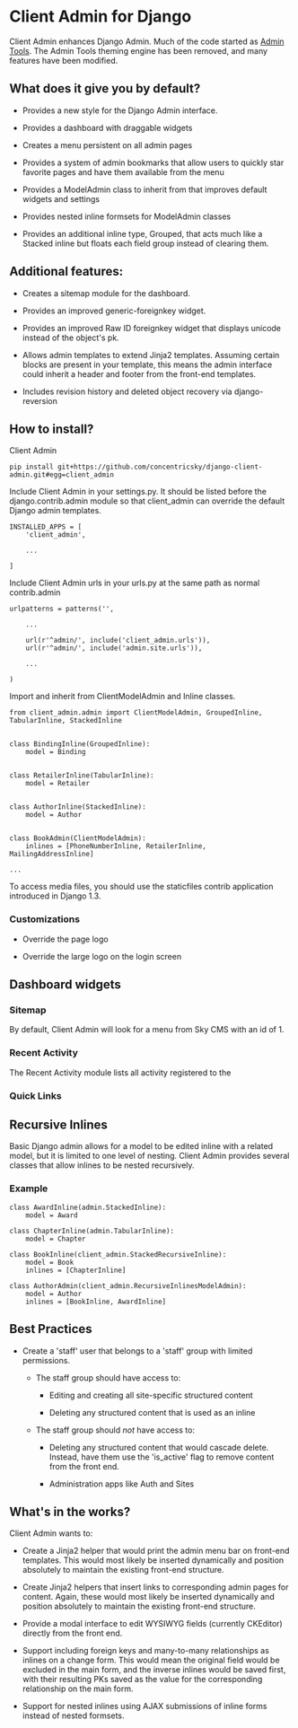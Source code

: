 # Client Admin for Django

Client Admin enhances Django Admin. Much of the code started as 
[Admin Tools](https://bitbucket.org/izi/django-admin-tools/overview). The Admin Tools theming engine has been removed, and many features have been modified.


## What does it give you by default?

- Provides a new style for the Django Admin interface.

- Provides a dashboard with draggable widgets

- Creates a menu persistent on all admin pages

- Provides a system of admin bookmarks that allow users to quickly star favorite pages and have them available from the menu

- Provides a ModelAdmin class to inherit from that improves default widgets and settings

- Provides nested inline formsets for ModelAdmin classes

- Provides an additional inline type, Grouped, that acts much like a Stacked inline but floats each field group instead of clearing them.

## Additional features:

- Creates a sitemap module for the dashboard.

- Provides an improved generic-foreignkey widget.

- Provides an improved Raw ID foreignkey widget that displays unicode instead of the object's pk.

- Allows admin templates to extend Jinja2 templates. Assuming certain blocks are present 
in your template, this means the admin interface could inherit a header and footer from the front-end templates.

- Includes revision history and deleted object recovery via django-reversion


## How to install?

Client Admin 

    pip install git+https://github.com/concentricsky/django-client-admin.git#egg=client_admin

Include Client Admin in your settings.py. It should be listed before the django.contrib.admin module so that client_admin can override the default Django admin templates.

    INSTALLED_APPS = [   
        'client_admin',

        ...

    ]

Include Client Admin urls in your urls.py at the same path as normal contrib.admin

    urlpatterns = patterns('',

        ...

        url(r'^admin/', include('client_admin.urls')),
        url(r'^admin/', include('admin.site.urls')),

        ...

    )

Import and inherit from ClientModelAdmin and Inline classes.

    from client_admin.admin import ClientModelAdmin, GroupedInline, TabularInline, StackedInline


    class BindingInline(GroupedInline):
        model = Binding


    class RetailerInline(TabularInline):
        model = Retailer


    class AuthorInline(StackedInline):
        model = Author


    class BookAdmin(ClientModelAdmin):
        inlines = [PhoneNumberInline, RetailerInline, MailingAddressInline]

    ...


To access media files, you should use the staticfiles contrib application introduced in Django 1.3.


### Customizations

- Override the page logo

- Override the large logo on the login screen



## Dashboard widgets


### Sitemap

By default, Client Admin will look for a menu from Sky CMS with an id of 1.


### Recent Activity

The Recent Activity module lists all activity registered to the 

### Quick Links


## Recursive Inlines

Basic Django admin allows for a model to be edited inline with a related model, but it is limited to one level of nesting. Client Admin provides several classes that allow inlines to be nested recursively.

### Example

    class AwardInline(admin.StackedInline):
        model = Award
    
    class ChapterInline(admin.TabularInline):
        model = Chapter
    
    class BookInline(client_admin.StackedRecursiveInline):
        model = Book
        inlines = [ChapterInline]
    
    class AuthorAdmin(client_admin.RecursiveInlinesModelAdmin):
        model = Author
        inlines = [BookInline, AwardInline]


## Best Practices

- Create a 'staff' user that belongs to a 'staff' group with limited permissions. 

    - The staff group should have access to:

        - Editing and creating all site-specific structured content

        - Deleting any structured content that is used as an inline

    - The staff group should _not_ have access to:

        - Deleting any structured content that would cascade delete. Instead, have them use the 'is_active' flag to remove content from the front end.

        - Administration apps like Auth and Sites


## What's in the works?

Client Admin wants to:

- Create a Jinja2 helper that would print the admin menu bar on front-end templates. This would most likely be inserted dynamically and position absolutely to maintain the existing front-end structure.

- Create Jinja2 helpers that insert links to corresponding admin pages for content. Again, these would most likely be inserted dynamically and position absolutely to maintain the existing front-end structure.

- Provide a modal interface to edit WYSIWYG fields (currently CKEditor) directly from the front end. 

- Support including foreign keys and many-to-many relationships as inlines on a change form. This would mean the original field would be excluded in the main form, and the inverse inlines would be saved first, with their resulting PKs saved as the value for the corresponding relationship on the main form.

- Support for nested inlines using AJAX submissions of inline forms instead of nested formsets.
